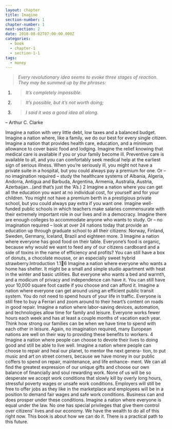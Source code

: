 ```yaml
---
layout: chapter
title: Imagine
section-number: 1
chapter-number: 1
next-section: 2
date: 2018-08-02T07:00:00.000Z
categories:
  - book
  - chapter-1
  - section-1-1
tags:
  - money
---
```

> _Every revolutionary idea seems to evoke three stages of reaction. They may
> be summed up by the phrases:_

1. > _It’s completely impossible._
2. > _It’s possible, but it’s not worth doing;_
3. > _I said it was a good idea all along._

– Arthur C. Clarke

Imagine a nation with very little debt, low taxes and a balanced
budget. Imagine a nation where, like a family, we do our best for every
single citizen. Imagine a nation that provides health care, education, and
a minimum allowance to cover basic food and lodging. Imagine the relief
knowing that medical care is available if you or your family become ill.
Preventive care is available to all, and you can comfortably seek medical
help at the earliest sign of serious illness. When you’re seriously ill, you
might not have a private suite in a hospital, but you could always pay a
premium for one. Or – no imagination required – study the healthcare
systems of Albania, Algeria, Andorra, Antigua and Barbuda, Argentina,
Armenia, Australia, Austria, Azerbaijan...(and that’s just the ‘A’s.) 2
Imagine a nation where you can get all the education you want at
no individual cost, for yourself and for your children. You might not have
a premium berth in a prestigious private school, but you could always
pay extra if you want one. Imagine well-funded public schools in which
teachers make salaries commensurate with their extremely important
role in our lives and in a democracy. Imagine there are enough colleges
to accommodate anyone who wants to study. Or – no imagination
required – look at over 24 nations today that provide an education up
through graduate school to all their citizens: Norway, Finland, Sweden,
Germany, Iceland, Brazil and eighteen more. 3
Imagine a nation where everyone has good food on their table.
Everyone’s food is organic, because why would we want to feed any of
our citizens cardboard and a side of toxins in the name of efficiency
and profits? You can still have a box of donuts, a chocolate mousse, or
an especially sweet hybrid strawberry.Introduction 1.16
Imagine a nation where everyone who wants a home has shelter. It
might be a small and simple studio apartment with heat in the winter
and basic utilities. But everyone who wants a bed and warmth, and a
modicum of privacy and independence can have it. You can still have
your 10,000 square foot castle if you choose and can afford it.
Imagine a nation where everyone can get around using an efficient
public transit system. You do not need to spend hours of your life in
traffic. Everyone is still free to buy a Ferrari and zoom around to their
heart’s content on roads in good repair.
Imagine a nation where labor-saving devices, automation, and
technologies allow time for family and leisure. Everyone works fewer
hours each week and has at least a couple months of vacation each year.
Think how strong our families can be when we have time to spend with
each other in leisure. Again, no imagination required, many European
nations are well on their way to providing these benefits to workers. 4
Imagine a nation where people can choose to devote their lives to
doing good and still be able to live well. Imagine a nation where people
can choose to repair and heal our planet, to mentor the next genera-
tion, to put music and art on street corners, because we have money in
our public coffers to spend on repair, maintenance, and life enhance-
ment. We can all find the greatest expression of our unique gifts and
choose our own balance of financially and soul rewarding work. None
of us will be so desperate we accept work conditions that slowly kill by
overly long hours, stressful poverty wages or unsafe work conditions.
Employers will still be free to offer jobs as they like in the marketplace
and employees will be in a position to demand fair wages and safe work
conditions. Business can and does prosper under these conditions.
Imagine a nation where everyone is equal under the law. No one
has special privileges that give them control over citizens’ lives and our
economy. We have the wealth to do all of this right now.
This book is about how we can do it. There is a practical path to
this future.
